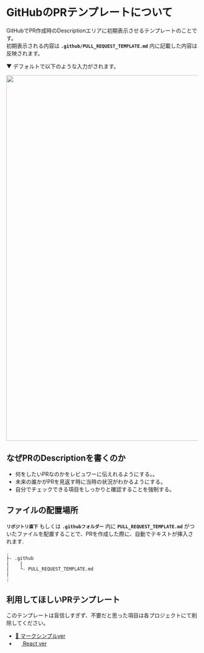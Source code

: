 # GitHubのPRテンプレートについて

GitHubでPR作成時のDescriptionエリアに初期表示させるテンプレートのことです。<br>
初期表示される内容は **`.github/PULL_REQUEST_TEMPLATE.md`** 内に記載した内容は反映されます。

▼ デフォルトで以下のような入力がされます。

<img src="https://user-images.githubusercontent.com/41711771/154314978-360e6784-b88a-4d1e-b8dd-f25f5073cfe2.png" width="960">

## なぜPRのDescriptionを書くのか

- 何をしたいPRなのかをレビュワーに伝えれるようにする。。
- 未来の誰かがPRを見返す時に当時の状況がわかるようにする。
- 自分でチェックできる項目をしっかりと確認することを強制する。

## ファイルの配置場所
**`リポジトリ直下`** もしくは **`.githubフォルダー`** 内に **`PULL_REQUEST_TEMPLATE.md`** がついたファイルを配置することで、PRを作成した際に、自動でテキストが挿入されます.

```
.
├- .github
|    |
|    └- PULL_REQUEST_TEMPLATE.md 
|
:
```

## 利用してほしいPRテンプレート

このテンプレートは盲信しすぎず、不要だと思った項目は各プロジェクトにて削除してください。

- [🔰 マークシンプルver](https://github.com/Conken-NitKit/github-template-example/blob/main/.github/PULL_REQUEST_TEMPLATE.md)
- [<img src="https://upload.wikimedia.org/wikipedia/commons/a/a7/React-icon.svg" width="16"> React ver](https://github.com/Conken-NitKit/github-template-example/blob/main/.github/PULL_REQUEST_TEMPLATE_REACT.md)
